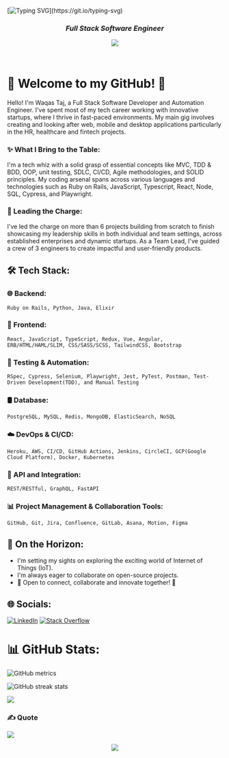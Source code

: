 
[![Typing SVG](https://readme-typing-svg.herokuapp.com?size=32&vCenter=true&width=760&lines=Hi+%F0%9F%91%8B%2C+I'm+Waqas+Taj;Full+Stack+Software+Engineer;)](https://git.io/typing-svg)

<h3 align="center"><b><i> Full Stack Software Engineer </i></b></h3>
<p align="center">
  <a href="https://github.com/DenverCoder1/readme-typing-svg"><img src="https://readme-typing-svg.herokuapp.com?lines=Ruby+on+Rails+|+React;Automation+|+DevOps+|+Databases;API+Integration+|+Agile+Methodologies;Cypress+|+Playwright+|+TDD&center=true&width=500&height=50">
  </a>
</p>
<br>

<!-- 
<img src="https://komarev.com/ghpvc/?username=waqas-taj&label=Profile%20views&color=0e75b6&style=flat" alt="WaqasTaj" /> </p>
[![GitHub followers](https://img.shields.io/github/followers/waqas-taj.svg?style=social&label=followers&maxAge=2592000)](https://github.com/waqas-taj?tab=followers)
<br>
-->

# 💫 Welcome to my GitHub! 👋

Hello! I'm Waqas Taj, a Full Stack Software Developer and Automation Engineer. I've spent most of my tech career working with innovative startups, where I thrive in fast-paced environments. My main gig involves creating and looking after web, mobile and desktop applications particularly in the HR, healthcare and fintech projects.

### ✨ What I Bring to the Table: 
I'm a tech whiz with a solid grasp of essential concepts like MVC, TDD & BDD, OOP, unit testing, SDLC, CI/CD, Agile methodologies, and SOLID principles. My coding arsenal spans across various languages and technologies such as Ruby on Rails, JavaScript, Typescript, React, Node, SQL, Cypress, and Playwright.

### 🚀 Leading the Charge:
I've led the charge on more than 6 projects building from scratch to finish showcasing my leadership skills in both individual and team settings, across established enterprises and dynamic startups. As a Team Lead, I've guided a crew of 3 engineers to create impactful and user-friendly products.

## 🛠 Tech Stack:

### 🌐 Backend:
    Ruby on Rails, Python, Java, Elixir

### 🌟 Frontend:
    React, JavaScript, TypeScript, Redux, Vue, Angular, ERB/HTML/HAML/SLIM, CSS/SASS/SCSS, TailwindCSS, Bootstrap

### 🤖 Testing & Automation:
    RSpec, Cypress, Selenium, Playwright, Jest, PyTest, Postman, Test-Driven Development(TDD), and Manual Testing

### 🛢️ Database:
    PostgreSQL, MySQL, Redis, MongoDB, ElasticSearch, NoSQL

### ☁️ DevOps & CI/CD:
    Heroku, AWS, CI/CD, GitHub Actions, Jenkins, CircleCI, GCP(Google Cloud Platform), Docker, Kubernetes

### 🚀 API and Integration:
    REST/RESTful, GraphQL, FastAPI

### 📊 Project Management & Collaboration Tools:
    GitHub, Git, Jira, Confluence, GitLab, Asana, Motion, Figma

## 🌱 On the Horizon:

- I'm setting my sights on exploring the exciting world of Internet of Things (IoT).
- I'm always eager to collaborate on open-source projects.
- 🚀 Open to connect, collaborate and innovate together! 🌟

## 🌐 Socials:
[![LinkedIn](https://img.shields.io/badge/LinkedIn-%230077B5.svg?logo=linkedin&logoColor=white)](https://linkedin.com/in/linkedin.com/in/m-waqas-taj-0b4763206) [![Stack Overflow](https://img.shields.io/badge/-Stackoverflow-FE7A16?logo=stack-overflow&logoColor=white)](https://stackoverflow.com/users/16917889) 

<!-- 
# 💻 Tech Stack:
![Ruby](https://img.shields.io/badge/ruby-%23CC342D.svg?style=for-the-badge&logo=ruby&logoColor=white) ![JavaScript](https://img.shields.io/badge/javascript-%23323330.svg?style=for-the-badge&logo=javascript&logoColor=%23F7DF1E) ![TypeScript](https://img.shields.io/badge/typescript-%23007ACC.svg?style=for-the-badge&logo=typescript&logoColor=white) ![Python](https://img.shields.io/badge/python-3670A0?style=for-the-badge&logo=python&logoColor=ffdd54) ![Perl](https://img.shields.io/badge/perl-%2339457E.svg?style=for-the-badge&logo=perl&logoColor=white) ![Java](https://img.shields.io/badge/java-%23ED8B00.svg?style=for-the-badge&logo=java&logoColor=white) ![HTML5](https://img.shields.io/badge/html5-%23E34F26.svg?style=for-the-badge&logo=html5&logoColor=white) ![CSS3](https://img.shields.io/badge/css3-%231572B6.svg?style=for-the-badge&logo=css3&logoColor=white) ![Elixir](https://img.shields.io/badge/elixir-%234B275F.svg?style=for-the-badge&logo=elixir&logoColor=white) ![C++](https://img.shields.io/badge/c++-%2300599C.svg?style=for-the-badge&logo=c%2B%2B&logoColor=white) ![PHP](https://img.shields.io/badge/php-%23777BB4.svg?style=for-the-badge&logo=php&logoColor=white) ![Heroku](https://img.shields.io/badge/heroku-%23430098.svg?style=for-the-badge&logo=heroku&logoColor=white) ![AWS](https://img.shields.io/badge/AWS-%23FF9900.svg?style=for-the-badge&logo=amazon-aws&logoColor=white) ![Google Cloud](https://img.shields.io/badge/Google%20Cloud-%234285F4.svg?style=for-the-badge&logo=google-cloud&logoColor=white) ![React](https://img.shields.io/badge/react-%2320232a.svg?style=for-the-badge&logo=react&logoColor=%2361DAFB) ![Redux](https://img.shields.io/badge/redux-%23593d88.svg?style=for-the-badge&logo=redux&logoColor=white) ![SASS](https://img.shields.io/badge/SASS-hotpink.svg?style=for-the-badge&logo=SASS&logoColor=white) ![TailwindCSS](https://img.shields.io/badge/tailwindcss-%2338B2AC.svg?style=for-the-badge&logo=tailwind-css&logoColor=white) ![Vue.js](https://img.shields.io/badge/vuejs-%2335495e.svg?style=for-the-badge&logo=vuedotjs&logoColor=%234FC08D) ![Webpack](https://img.shields.io/badge/webpack-%238DD6F9.svg?style=for-the-badge&logo=webpack&logoColor=black) ![Rails](https://img.shields.io/badge/rails-%23CC0000.svg?style=for-the-badge&logo=ruby-on-rails&logoColor=white) ![Next JS](https://img.shields.io/badge/Next-black?style=for-the-badge&logo=next.js&logoColor=white) ![jQuery](https://img.shields.io/badge/jquery-%230769AD.svg?style=for-the-badge&logo=jquery&logoColor=white) ![Django](https://img.shields.io/badge/django-%23092E20.svg?style=for-the-badge&logo=django&logoColor=white) ![Bootstrap](https://img.shields.io/badge/bootstrap-%23563D7C.svg?style=for-the-badge&logo=bootstrap&logoColor=white) ![Jenkins](https://img.shields.io/badge/jenkins-%232C5263.svg?style=for-the-badge&logo=jenkins&logoColor=white) ![MongoDB](https://img.shields.io/badge/MongoDB-%234ea94b.svg?style=for-the-badge&logo=mongodb&logoColor=white) ![MySQL](https://img.shields.io/badge/mysql-%2300f.svg?style=for-the-badge&logo=mysql&logoColor=white) ![Postgres](https://img.shields.io/badge/postgres-%23316192.svg?style=for-the-badge&logo=postgresql&logoColor=white) ![Redis](https://img.shields.io/badge/redis-%23DD0031.svg?style=for-the-badge&logo=redis&logoColor=white) ![SQLite](https://img.shields.io/badge/sqlite-%2307405e.svg?style=for-the-badge&logo=sqlite&logoColor=white) 	![Figma](https://img.shields.io/badge/figma-%23F24E1E.svg?style=for-the-badge&logo=figma&logoColor=white) ![Confluence](https://img.shields.io/badge/confluence-%23172BF4.svg?style=for-the-badge&logo=confluence&logoColor=white) ![Docker](https://img.shields.io/badge/docker-%230db7ed.svg?style=for-the-badge&logo=docker&logoColor=white) ![ESLint](https://img.shields.io/badge/ESLint-4B3263?style=for-the-badge&logo=eslint&logoColor=white) ![Jira](https://img.shields.io/badge/jira-%230A0FFF.svg?style=for-the-badge&logo=jira&logoColor=white) ![Notion](https://img.shields.io/badge/Notion-%23000000.svg?style=for-the-badge&logo=notion&logoColor=white) ![Kubernetes](https://img.shields.io/badge/kubernetes-%23326ce5.svg?style=for-the-badge&logo=kubernetes&logoColor=white) ![Postman](https://img.shields.io/badge/Postman-FF6C37?style=for-the-badge&logo=postman&logoColor=white) ![NPM](https://img.shields.io/badge/NPM-%23000000.svg?style=for-the-badge&logo=npm&logoColor=white) ![ANDROID](https://img.shields.io/badge/android-%2320232a.svg?style=for-the-badge&logo=android&logoColor=%a4c639) ![IOS](https://img.shields.io/badge/IOS-%2320232a.svg?style=for-the-badge&logo=apple&logoColor=white) ![Yarn](https://img.shields.io/badge/yarn-%232C8EBB.svg?style=for-the-badge&logo=yarn&logoColor=white) ![Trello](https://img.shields.io/badge/Trello-%23026AA7.svg?style=for-the-badge&logo=Trello&logoColor=white)
-->

# 📊 GitHub Stats:
![GitHub metrics](https://metrics.lecoq.io/engr-waqas)  

![GitHub streak stats](https://streak-stats.demolab.com/?user=engr-waqas)  

![](https://gpvc.arturio.dev/engr-waqas)  

### ✍️ Quote
![](https://quotes-github-readme.vercel.app/api?type=horizontal&theme=radical)

<!-- 
### 😂 Meme
<img src='https://randommeme-five.vercel.app/' style="height: 400px;"/>
-->


<p align="center">
  <img src="https://capsule-render.vercel.app/api?type=waving&color=gradient&height=100&section=footer"/>
</p>

